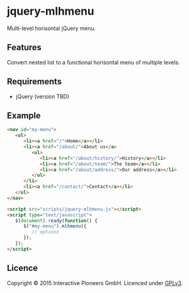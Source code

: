 # jquery-mlhmenu
Multi-level horisontal jQuery menu.

## Features
Convert nested list to a functional horisontal menu of multiple levels.

## Requirements

- jQuery (version TBD)

## Example

```html
<nav id="my-menu">
   <ul>
      <li><a href="/">Home</a></li>
      <li><a href="/about/">About us</a>
         <ul>
            <li><a href="/about/history/">History</a></li>
            <li><a href="/about/team/">The team</a></li>
            <li><a href="/about/address/">Our address</a></li>
         </ul>
      </li>
      <li><a href="/contact/">Contact</a></li>
   </ul>
</nav>

<script src="scripts/jquery-mlhmenu.js"></script>
<script type="text/javascript">
   $(document).ready(function() {
      $("#my-menu").mlhmenu({
         // options
      });
   });
</script>

```

## Licence
Copyright © 2015 Interactive Pioneers GmbH. Licenced under [GPLv3](LICENSE).
